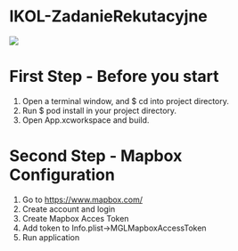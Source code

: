 # IKOL-ZadanieRekutacyjne

![](capture.gif)

# First Step - Before you start

1. Open a terminal window, and $ cd into project directory.
2. Run $ pod install in your project directory.
3. Open App.xcworkspace and build.

# Second Step - Mapbox Configuration

1. Go to https://www.mapbox.com/
2. Create account and login
3. Create Mapbox Acces Token
4. Add token to Info.plist->MGLMapboxAccessToken
5. Run application

